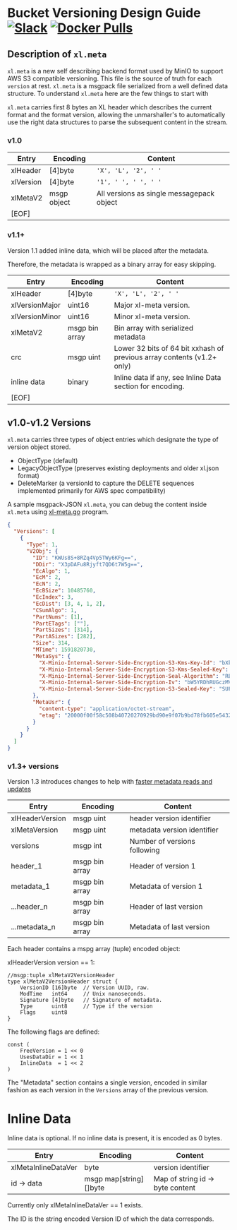 # Bucket Versioning Design Guide [![Slack](https://slack.min.io/slack?type=svg)](https://slack.min.io) [![Docker Pulls](https://img.shields.io/docker/pulls/minio/minio.svg?maxAge=604800)](https://hub.docker.com/r/minio/minio/)

## Description of `xl.meta`

`xl.meta` is a new self describing backend format used by MinIO to support AWS S3 compatible versioning.
This file is the source of truth for each `version` at rest. `xl.meta` is a msgpack file serialized from a 
well defined data structure. To understand `xl.meta` here are the few things to start with

`xl.meta` carries first 8 bytes an XL header which describes the current format and the format version, 
allowing the unmarshaller's to automatically use the right data structures to parse the subsequent content in the stream.

### v1.0

| Entry     | Encoding    | Content
| ----------|-------------|----------------------------------------
| xlHeader  | [4]byte     | `'X', 'L', '2', ' '`
| xlVersion | [4]byte     | `'1', ' ', ' ', ' '`
| xlMetaV2  | msgp object | All versions as single messagepack object
| [EOF] | |

### v1.1+

Version 1.1 added inline data, which will be placed after the metadata.

Therefore, the metadata is wrapped as a binary array for easy skipping.

| Entry          | Encoding       | Content
| ---------------|----------------|----------------------------------------
| xlHeader       | [4]byte        | `'X', 'L', '2', ' '`
| xlVersionMajor | uint16         | Major xl-meta version.
| xlVersionMinor | uint16         | Minor xl-meta version.
| xlMetaV2       | msgp bin array | Bin array with serialized metadata
| crc            | msgp uint      | Lower 32 bits of 64 bit xxhash of previous array contents (v1.2+ only)
| inline data    | binary         | Inline data if any, see Inline Data section for encoding.  
| [EOF] | |

## v1.0-v1.2 Versions

`xl.meta` carries three types of object entries which designate the type of version object stored.

- ObjectType (default)
- LegacyObjectType (preserves existing deployments and older xl.json format)
- DeleteMarker (a versionId to capture the DELETE sequences implemented primarily for AWS spec compatibility)

A sample msgpack-JSON `xl.meta`, you can debug the content inside `xl.meta` using [xl-meta.go](https://github.com/minio/minio/tree/master/docs/debugging#decoding-metadata) program.
```json
{
  "Versions": [
    {
      "Type": 1,
      "V2Obj": {
        "ID": "KWUs8S+8RZq4Vp5TWy6KFg==",
        "DDir": "X3pDAFu8Rjyft7QD6t7W5g==",
        "EcAlgo": 1,
        "EcM": 2,
        "EcN": 2,
        "EcBSize": 10485760,
        "EcIndex": 3,
        "EcDist": [3, 4, 1, 2],
        "CSumAlgo": 1,
        "PartNums": [1],
        "PartETags": [""],
        "PartSizes": [314],
        "PartASizes": [282],
        "Size": 314,
        "MTime": 1591820730,
        "MetaSys": {
          "X-Minio-Internal-Server-Side-Encryption-S3-Kms-Key-Id": "bXktbWluaW8ta2V5",
          "X-Minio-Internal-Server-Side-Encryption-S3-Kms-Sealed-Key": "ZXlKaFpXRmtJam9pUVVWVExUSTFOaTFIUTAwdFNFMUJReTFUU0VFdE1qVTJJaXdpYVhZaU9pSkJMMVZzZFVnelZYVjZSR2N6UkhGWUwycEViRmRCUFQwaUxDSnViMjVqWlNJNklpdE9lbkJXVWtseFlWSlNVa2t2UVhNaUxDSmllWFJsY3lJNklrNDBabVZsZG5WU1NWVnRLMFoyUWpBMVlYTk9aMU41YVhoU1RrNUpkMDlhTkdKa2RuaGpLMjFuVDNnMFFYbFJhbE15V0hkU1pEZzNRMk54ZUN0SFFuSWlmUT09",
          "X-Minio-Internal-Server-Side-Encryption-Seal-Algorithm": "REFSRXYyLUhNQUMtU0hBMjU2",
          "X-Minio-Internal-Server-Side-Encryption-Iv": "bW5YRDhRUGczMVhkc2pJT1V1UVlnbWJBcndIQVhpTUN1dnVBS0QwNUVpaz0=",
          "X-Minio-Internal-Server-Side-Encryption-S3-Sealed-Key": "SUFBZkFPeUo5ZHVVSEkxYXFLU0NSRkJTTnM0QkVJNk9JWU1QcFVTSXFhK2dHVThXeE9oSHJCZWwwdnRvTldUNE8zS1BtcWluR0cydmlNNFRWa0N0Mmc9PQ=="
        },
        "MetaUsr": {
          "content-type": "application/octet-stream",
          "etag": "20000f00f58c508b40720270929bd90e9f07b9bd78fb605e5432a67635fc34722e4fc53b1d5fab9ff8400eb9ded4fba2"
        }
      }
    }
  ]
}
```

### v1.3+ versions

Version 1.3 introduces changes to help with [faster metadata reads and updates](https://blog.min.io/minio-versioning-metadata-deep-dive/)

| Entry           | Encoding                    | Content
| ----------------|-----------------------------|----------------------------------------
| xlHeaderVersion | msgp uint                   | header version identifier
| xlMetaVersion   | msgp uint                   | metadata version identifier
| versions        | msgp int                    | Number of versions following
| header_1        | msgp bin array              | Header of version 1
| metadata_1      | msgp bin array              | Metadata of version 1
| ...header_n     | msgp bin array              | Header of last version 
| ...metadata_n   | msgp bin array              | Metadata of last version

Each header contains a mspg array (tuple) encoded object:

xlHeaderVersion version == 1:

```
//msgp:tuple xlMetaV2VersionHeader
type xlMetaV2VersionHeader struct {
	VersionID [16]byte  // Version UUID, raw.
	ModTime   int64     // Unix nanoseconds.
	Signature [4]byte   // Signature of metadata.
	Type      uint8     // Type if the version
	Flags     uint8
}
```

The following flags are defined:

```
const (
	FreeVersion = 1 << 0
	UsesDataDir = 1 << 1
	InlineData  = 1 << 2
)
```

The "Metadata" section contains a single version, encoded in similar fashion as each version in the `Versions` array
of the previous version.

# Inline Data

Inline data is optional. If no inline data is present, it is encoded as 0 bytes.

| Entry               | Encoding                    | Content
| --------------------|-----------------------------|----------------------------------------
| xlMetaInlineDataVer | byte                        | version identifier
| id -> data          | msgp map[string][]byte      | Map of string id -> byte content

Currently only xlMetaInlineDataVer == 1 exists.

The ID is the string encoded Version ID of which the data corresponds.
